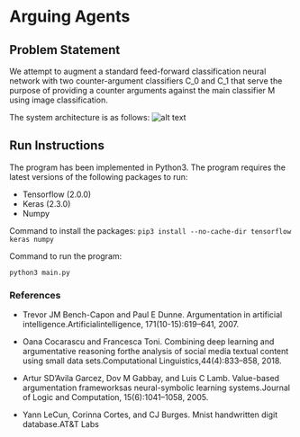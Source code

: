 # Arguing Agents

## Problem Statement

We attempt to augment a standard feed-forward classification neural network with two counter-argument classifiers C_0 and C_1 that serve the purpose of providing a counter arguments against the main classifier M using image classification.

The system architecture is as follows:
![alt text](https://github.com/Ruben103/ArguingAgents_G8/tree/master/assets/model_arch.png "Model Architecture")

## Run Instructions

The program has been implemented in Python3. The program requires the latest versions of the following packages to run:
* Tensorflow (2.0.0)
* Keras (2.3.0)
* Numpy

Command to install the packages:
```pip3 install --no-cache-dir tensorflow keras numpy```

Command to run the program:

```python3 main.py```


### References

*   Trevor JM Bench-Capon and Paul E Dunne.   Argumentation in artificial intelligence.Artificialintelligence, 171(10-15):619–641, 2007.

* Oana Cocarascu and Francesca Toni.   Combining deep learning and argumentative reasoning forthe  analysis  of  social  media  textual  content  using  small  data  sets.Computational  Linguistics,44(4):833–858, 2018.

* Artur SD’Avila Garcez, Dov M Gabbay, and Luis C Lamb. Value-based argumentation frameworksas neural-symbolic learning systems.Journal of Logic and Computation, 15(6):1041–1058, 2005.

* Yann LeCun, Corinna Cortes, and CJ Burges.  Mnist handwritten digit database.AT&T Labs
